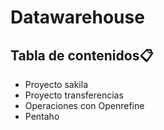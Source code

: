 # Datawarehouse  
## Tabla de contenidos📋  
* Proyecto sakila  
* Proyecto transferencias  
* Operaciones con Openrefine  
* Pentaho  
